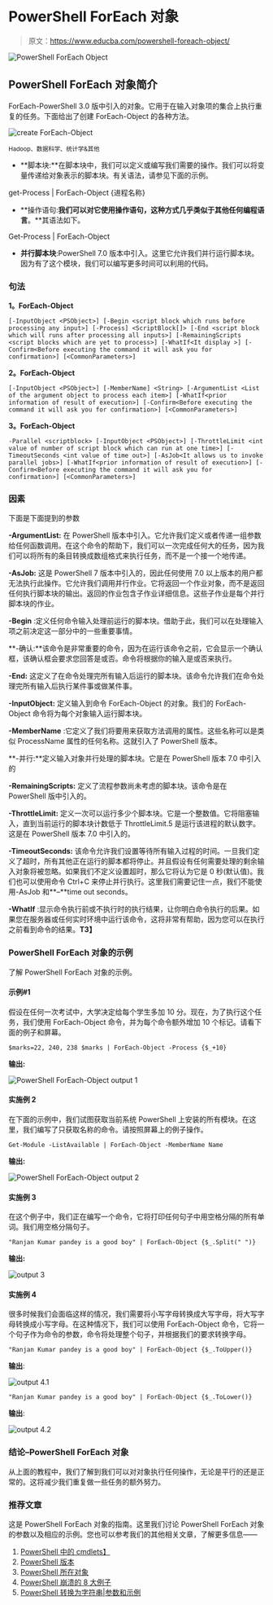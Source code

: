 # PowerShell ForEach 对象

> 原文：<https://www.educba.com/powershell-foreach-object/>

![PowerShell ForEach Object](img/2d32c756fda022d0f5728e6a2bf1537e.png)



## PowerShell ForEach 对象简介

ForEach-PowerShell 3.0 版中引入的对象。它用于在输入对象项的集合上执行重复的任务。下面给出了创建 ForEach-Object 的各种方法。

![create ForEach-Object](img/e4bc657259c6af34b09ac59b036ed5a8.png)



<small>Hadoop、数据科学、统计学&其他</small>

*   **脚本块:**在脚本块中，我们可以定义或编写我们需要的操作。我们可以将变量传递给对象表示的脚本块。有关语法，请参见下面的示例。

get-Process | ForEach-Object {进程名称}

*   **操作语句:**我们可以对它使用操作语句，这种方式几乎类似于其他任何编程语言**。**其语法如下。

Get-Process | ForEach-Object<name of="" the="" process=""></name>

*   **并行脚本块**:PowerShell 7.0 版本中引入。这里它允许我们并行运行脚本块。因为有了这个模块，我们可以编写更多时间可以利用的代码。

### 句法

**1。ForEach-Object**

`[-InputObject <PSObject>] [-Begin <script block which runs before processing any input>] [-Process] <ScriptBlock[]>
[-End <script block which will runs after processing all inputs>] [-RemainingScripts <script blocks which are yet to process>] [-WhatIf<It display >] [-Confirm<Before executing the command it will ask you for confirmation>] [<CommonParameters>]`

**2。ForEach-Object**

`[-InputObject <PSObject>] [-MemberName] <String>
[-ArgumentList <List of the argument object to process each item>] [-WhatIf<prior information of result of execution>] [-Confirm<Before executing the command it will ask you for confirmation>] [<CommonParameters>]`

**3。ForEach-Object**

`-Parallel <scriptblock>
[-InputObject <PSObject>] [-ThrottleLimit <int value of number of script block which can run at one time>] [-TimeoutSeconds <int value of time out>] [-AsJob<It allows us to invoke parallel jobs>] [-WhatIf<prior information of result of execution>] [-Confirm<Before executing the command it will ask you for confirmation>] [<CommonParameters>]`

### 因素

下面是下面提到的参数

**-ArgumentList:** 在 PowerShell 版本中引入。它允许我们定义或者传递一组参数给任何函数调用。在这个命令的帮助下，我们可以一次完成任何大的任务，因为我们可以将所有的条目转换成数组格式来执行任务，而不是一个接一个地传递。

**-AsJob:** 这是 PowerShell 7 版本中引入的，因此任何使用 7.0 以上版本的用户都无法执行此操作。它允许我们调用并行作业。它将返回一个作业对象，而不是返回任何执行脚本块的输出。返回的作业包含子作业详细信息。这些子作业是每个并行脚本块的作业。

**-Begin** :定义任何命令输入处理前运行的脚本块。借助于此，我们可以在处理输入项之前决定这一部分中的一些重要事情。

**-确认:**该命令是非常重要的命令，因为在运行该命令之前，它会显示一个确认框，该确认框会要求您回答是或否。命令将根据你的输入是或否来执行。

**-End:** 这定义了在命令处理完所有输入后运行的脚本块。该命令允许我们在命令处理完所有输入后执行某件事或做某件事。

**-InputObject:** 定义输入到命令 ForEach-Object 的对象。我们的 ForEach-Object 命令将为每个对象输入运行脚本块。

**-MemberName** :它定义了我们将要用来获取方法调用的属性。这些名称可以是类似 ProcessName 属性的任何名称。这就引入了 PowerShell 版本。

**-并行:**定义输入对象并行处理的脚本块。它是在 PowerShell 版本 7.0 中引入的

**-RemainingScripts:** 定义了流程参数尚未考虑的脚本块。该命令是在 PowerShell 版中引入的。

**-ThrottleLimit:** 定义一次可以运行多少个脚本块。它是一个整数值。它将阻塞输入，直到当前运行的脚本块计数低于 ThrottleLimit.5 是运行该进程的默认数字。这是在 PowerShell 版本 7.0 中引入的。

**-TimeoutSeconds:** 该命令允许我们设置等待所有输入过程的时间。一旦我们定义了超时，所有其他正在运行的脚本都将停止。并且假设有任何需要处理的剩余输入对象将被忽略。如果我们不定义设置超时，那么它将认为它是 0 秒(默认值)。我们也可以使用命令 Ctrl+C 来停止并行执行。这里我们需要记住一点，我们不能使用-AsJob 和**–**time out seconds。

**-WhatIf** :显示命令执行前或不执行时的执行结果，让你明白命令执行的后果。如果您在服务器或任何实时环境中运行该命令，这将非常有帮助，因为您可以在执行之前看到命令的结果。**T3】**

### PowerShell ForEach 对象的示例

了解 PowerShell ForEach 对象的示例。

#### 示例#1

假设在任何一次考试中，大学决定给每个学生多加 10 分。现在，为了执行这个任务，我们使用 ForEach-Object 命令，并为每个命令额外增加 10 个标记。请看下面的例子和屏幕。

`$marks=22, 240, 238
$marks | ForEach-Object -Process {$_+10}`

**输出:**

![PowerShell ForEach-Object output 1](img/76a1ddb653b89a22736090566fe86800.png)



#### 实施例 2

在下面的示例中，我们试图获取当前系统 PowerShell 上安装的所有模块。在这里，我们编写了只获取名称的命令。请按照屏幕上的例子操作。

`Get-Module -ListAvailable | ForEach-Object -MemberName Name`

**输出:**

![PowerShell ForEach-Object output 2](img/827d9e6813cc97ee67132e8ea1d95e5d.png)



#### 实施例 3

在这个例子中，我们正在编写一个命令，它将打印任何句子中用空格分隔的所有单词。我们用空格分隔句子。

`"Ranjan Kumar pandey is a good boy" | ForEach-Object {$_.Split(" ")}`

**输出:**

![output 3](img/d81b2878520e380e89c9e4059f63a6b9.png)



#### 实施例 4

很多时候我们会面临这样的情况，我们需要将小写字母转换成大写字母，将大写字母转换成小写字母。在这种情况下，我们可以使用 ForEach-Object 命令，它将一个句子作为命令的参数，命令将处理整个句子，并根据我们的要求转换字母。

`"Ranjan Kumar pandey is a good boy" | ForEach-Object {$_.ToUpper()}`

**输出**:

![output 4.1](img/1688f7d67e5c183af9157f843d0562ee.png)



`"Ranjan Kumar pandey is a good boy" | ForEach-Object {$_.ToLower()}`

**输出**:

![output 4.2](img/d18dc94f2f1b311bf926c6974667f480.png)



### 结论–PowerShell ForEach 对象

从上面的教程中，我们了解到我们可以对对象执行任何操作，无论是平行的还是正常的。这将减少我们重复做一些任务的额外努力。

### 推荐文章

这是 PowerShell ForEach 对象的指南。这里我们讨论 PowerShell ForEach 对象的参数以及相应的示例。您也可以参考我们的其他相关文章，了解更多信息——

1.  [PowerShell 中的 cmdlets】](https://www.educba.com/cmdlets-in-powershell/)
2.  [PowerShell 版本](https://www.educba.com/powershell-versions/)
3.  [PowerShell 所在对象](https://www.educba.com/powershell-where-object/)
4.  [PowerShell 崩溃的 8 大例子](https://www.educba.com/powershell-break/)
5.  [PowerShell 转换为字符串|参数和示例](https://www.educba.com/powershell-convert-to-string/)





